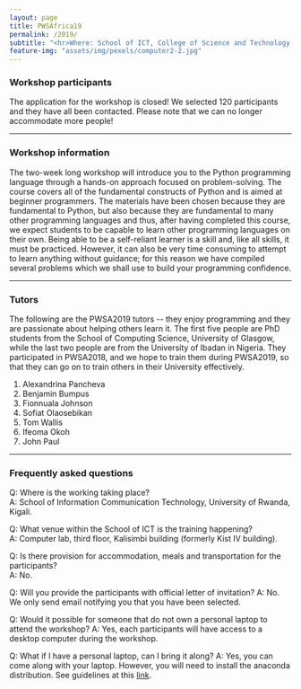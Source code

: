 ```yaml
---
layout: page
title: PWSAfrica19
permalink: /2019/
subtitle: "<hr>Where: School of ICT, College of Science and Technology, University of Rwanda.<br> <br> When: 19 - 30 August 2019."
feature-img: "assets/img/pexels/computer2-2.jpg"
---
```


### Workshop participants
The application for the workshop is closed! We selected 120 participants and they have all been contacted. Please note that we can no longer accommodate more people!

<hr>

### Workshop information
The two-week long workshop will introduce you to the Python programming language through a hands-on approach focused on problem-solving. The course covers all of the fundamental constructs of Python and is aimed at beginner programmers. The materials have been chosen because they are fundamental to Python, but also because they are fundamental to many other programming languages and thus, after having completed this course, we expect students to be capable to learn other programming languages on their own. Being able to be a self-reliant learner is a skill and, like all skills, it must be practiced. However, it can also be very time consuming to attempt to learn anything without guidance; for this reason we have compiled several problems which we shall use to build your programming confidence.

<hr>

### Tutors
The following are the PWSA2019 tutors -- they enjoy programming and they are passionate about helping others learn it. The first five people are PhD students from the School of Computing Science, University of Glasgow, while the last two people are from the University of Ibadan in Nigeria. They participated in PWSA2018, and we hope to train them during PWSA2019, so that they can go on to train others in their University effectively.
<ol>
<li> Alexandrina Pancheva </li>
<li> Benjamin Bumpus </li>
<li> Fionnuala Johnson </li>
<li> Sofiat Olaosebikan </li>
<li> Tom Wallis </li>
<li> Ifeoma Okoh </li>
<li> John Paul </li>
</ol>

<hr>

### Frequently asked questions
Q: Where is the working taking place? <br>
A: School of Information Communication Technology, University of Rwanda, Kigali.

Q: What venue within the School of ICT is the training happening? <br>
A: Computer lab, third floor, Kalisimbi building (formerly Kist IV building).

Q: Is there provision for accommodation, meals and transportation for the participants? <br>
A: No. 

Q: Will you provide the participants with official letter of invitation?
A: No. We only send email notifying you that you have been selected.

Q: Would it possible for someone that do not own a personal laptop to attend the workshop?
A: Yes, each participants will have access to a desktop computer during the workshop.

Q: What if I have a personal laptop, can I bring it along?
A: Yes, you can come along with your laptop. However, you will need to install the anaconda distribution. See guidelines at this [link](https://pwsafrica.org/setup/).
